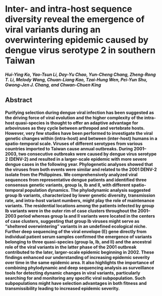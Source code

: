 # Inter- and intra-host sequence diversity reveal the emergence of viral variants during an overwintering epidemic caused by dengue virus serotype 2 in southern Taiwan

##### Hui-Ying Ko, Yao-Tsun Li, Day-Yu Chao, Yun-Cheng Chang, Zheng-Rong T. Li, Melody Wang, Chuan-Liang Kao, Tzai-Hung Wen, Pei-Yun Shu, Gwong-Jen J. Chang, and Chwan-Chuen King


## Abstract

#### Purifying selection during dengue viral infection has been suggested as the driving force of viral evolution and the higher complexity of the intra-host quasi-species is thought to offer an adaptive advantage for arboviruses as they cycle between arthropod and vertebrate hosts. However, very few studies have been performed to investigate the viral genetic changes within (intra-host) and between (inter-host) humans in a spatio-temporal scale. Viruses of different serotypes from various countries imported to Taiwan cause annual outbreaks. During 2001–2003, two consecutive outbreaks were caused by dengue virus serotype 2 (DENV-2) and resulted in a larger-scale epidemic with more severe dengue cases in the following year. Phylogenetic analyses showed that the viruses from both events were similar and related to the 2001 DENV-2 isolate from the Philippines. We comprehensively analyzed viral sequences from representative dengue patients and identified three consensus genetic variants, group Ia, Ib and II, with different spatio-temporal population dynamics. The phylodynamic analysis suggested group Ib variants, characterized by lower genetic diversity, transmission rate, and intra-host variant numbers, might play the role of maintenance variants. The residential locations among the patients infected by group Ib variants were in the outer rim of case clusters throughout the 2001–2003 period whereas group Ia and II variants were located in the centers of case clusters, suggesting that group Ib viruses might serve as “sheltered overwintering” variants in an undefined ecological niche. Further deep sequencing of the viral envelope (E) gene directly from individual patient serum samples confirmed the emergence of variants belonging to three quasi-species (group Ia, Ib, and II) and the ancestral role of the viral variants in the latter phase of the 2001 outbreak contributed to the later, larger-scale epidemic beginning in 2002. These findings enhanced our understanding of increasing epidemic severity over time in the same epidemic area. It also highlights the importance of combining phylodynamic and deep sequencing analysis as surveillance tools for detecting dynamic changes in viral variants, particularly searching for and monitoring any specific viral subpopulation. Such subpopulations might have selection advantages in both fitness and transmissibility leading to increased epidemic severity.



